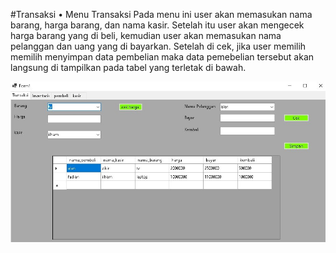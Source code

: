 #Transaksi
•	Menu Transaksi
Pada menu ini user akan memasukan nama barang, harga barang, dan nama kasir. Setelah itu user akan mengecek harga barang yang di beli, kemudian user akan memasukan nama pelanggan dan uang yang di bayarkan. Setelah di cek, jika user memilih memilih menyimpan data pembelian maka data pemebelian tersebut akan langsung di tampilkan pada tabel yang terletak di bawah.

![My Image](menu_transaksi.jpg)
